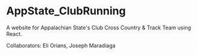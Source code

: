 # AppState_ClubRunning

A website for Appalachian State's Club Cross Country & Track Team using React.

Collaborators: Eli Orians, Joseph Maradiaga
